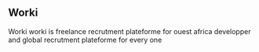 ## Worki

Worki worki is freelance recrutment plateforme for ouest africa developper and global recrutment plateforme for every one